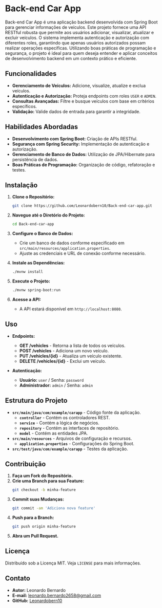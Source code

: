 # Back-end Car App
Back-end Car App é uma aplicação backend desenvolvida com Spring Boot para gerenciar informações de veículos. Este projeto fornece uma API RESTful robusta que permite aos usuários adicionar, visualizar, atualizar e excluir veículos. O sistema implementa autenticação e autorização com diferentes roles, garantindo que apenas usuários autorizados possam realizar operações específicas. Utilizando boas práticas de programação e segurança, o projeto é ideal para quem deseja entender e aplicar conceitos de desenvolvimento backend em um contexto prático e eficiente.

## Funcionalidades

- **Gerenciamento de Veículos:** Adicione, visualize, atualize e exclua veículos.
- **Autenticação e Autorização:** Proteja endpoints com roles `USER` e `ADMIN`.
- **Consultas Avançadas:** Filtre e busque veículos com base em critérios específicos.
- **Validação:** Valide dados de entrada para garantir a integridade.

## Habilidades Abordadas

- **Desenvolvimento com Spring Boot:** Criação de APIs RESTful.
- **Segurança com Spring Security:** Implementação de autenticação e autorização.
- **Gerenciamento de Banco de Dados:** Utilização de JPA/Hibernate para persistência de dados.
- **Boas Práticas de Programação:** Organização de código, refatoração e testes.

## Instalação

1. **Clone o Repositório:**
    ```bash
    git clone https://github.com/Leonardobern10/Back-end-car-app.git
    ```

2. **Navegue até o Diretório do Projeto:**
    ```bash
    cd Back-end-car-app
    ```

3. **Configure o Banco de Dados:**
   - Crie um banco de dados conforme especificado em `src/main/resources/application.properties`.
   - Ajuste as credenciais e URL de conexão conforme necessário.

4. **Instale as Dependências:**
    ```bash
    ./mvnw install
    ```

5. **Execute o Projeto:**
    ```bash
    ./mvnw spring-boot:run
    ```

6. **Acesse a API:**
   - A API estará disponível em `http://localhost:8080`.

## Uso

- **Endpoints:**
    - **GET /vehicles** - Retorna a lista de todos os veículos.
    - **POST /vehicles** - Adiciona um novo veículo.
    - **PUT /vehicles/{id}** - Atualiza um veículo existente.
    - **DELETE /vehicles/{id}** - Exclui um veículo.

- **Autenticação:**
    - **Usuário:** `user` / Senha: `password`
    - **Administrador:** `admin` / Senha: `admin`

## Estrutura do Projeto

- **`src/main/java/com/example/carapp`** - Código fonte da aplicação.
  - **`controller`** - Contém os controladores REST.
  - **`service`** - Contém a lógica de negócios.
  - **`repository`** - Contém as interfaces de repositório.
  - **`model`** - Contém as entidades JPA.
- **`src/main/resources`** - Arquivos de configuração e recursos.
  - **`application.properties`** - Configurações do Spring Boot.
- **`src/test/java/com/example/carapp`** - Testes da aplicação.

## Contribuição

1. **Faça um Fork do Repositório.**
2. **Crie uma Branch para sua Feature:**
    ```bash
    git checkout -b minha-feature
    ```
3. **Commit suas Mudanças:**
    ```bash
    git commit -am 'Adiciona nova feature'
    ```
4. **Push para a Branch:**
    ```bash
    git push origin minha-feature
    ```
5. **Abra um Pull Request.**

## Licença

Distribuído sob a Licença MIT. Veja `LICENSE` para mais informações.

## Contato

- **Autor:** Leonardo Bernardo
- **E-mail:** [leonardo.bernardo2658@gmail.com](mailto:leonardo.bernardo2658@gmail.com)
- **GitHub:** [Leonardobern10](https://github.com/Leonardobern10)
